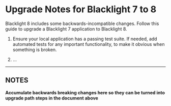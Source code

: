 # Upgrade Notes for Blacklight 7 to 8

Blacklight 8 includes some backwards-incompatible changes. Follow this guide to upgrade a Blacklight 7 application to Blacklight 8.

1. Ensure your local application has a passing test suite. If needed, add automated tests for any important functionality, to make it obvious when something is broken.

2. ... 



-----------

## NOTES
**Accumulate backwards breaking changes here so they can be turned into upgrade path steps in the document above**
